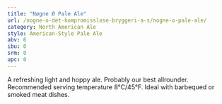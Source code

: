 ```yaml
---
title: "Nøgne Ø Pale Ale"
url: /nogne-o-det-kompromisslose-bryggeri-a-s/nogne-o-pale-ale/
category: North American Ale
style: American-Style Pale Ale
abv: 6
ibu: 0
srm: 0
upc: 0
---
```

A refreshing light and hoppy ale. Probably our best allrounder.  Recommended serving temperature 8°C/45°F.  Ideal with barbequed or smoked meat dishes.
